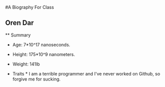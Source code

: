 #A Biography For Class
## Oren Dar

** Summary
* Age: 7*10^17 nanoseconds.
* Height: 175*10^9 nanometers.
* Weight: 141lb

* Traits *
I am a terrible programmer and I've never worked on Github, so forgive me for sucking.

